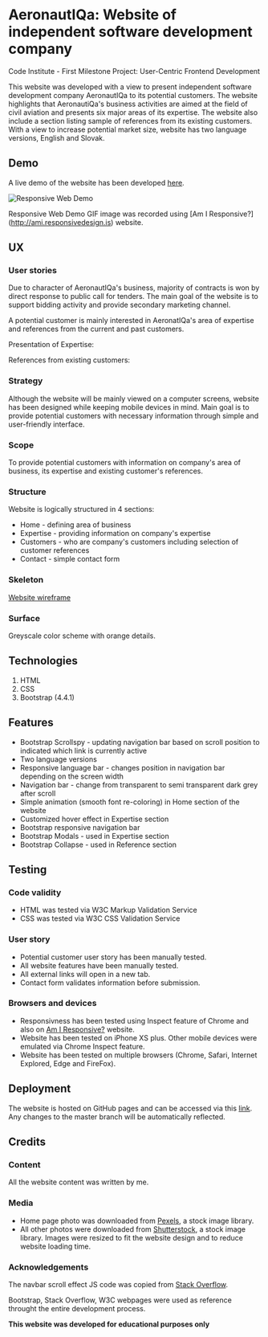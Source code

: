 # AeronautIQa: Website of independent software development company
Code Institute - First Milestone Project: User-Centric Frontend Development 

This website was developed with a view to present independent software development company AeronautIQa to its potential customers. The website highlights that AeronautiQa's business activities are aimed at the field of civil aviation and presents six major areas of its expertise. The website also include a section listing sample of references from its existing customers. With a view to increase potential market size, website has two language versions, English and Slovak.


## Demo
A live demo of the website has been developed  [here](https://milan-stefanik.github.io/project1-aeronautiqa/).

![Responsive Web Demo](https://milan-stefanik.github.io/project1-aeronautiqa/master/assets/images/demo.gif "Responsive Web Demo")

Responsive Web Demo GIF image was recorded using [Am I Responsive?] (http://ami.responsivedesign.is) website. 


## UX

### User stories

Due to character of AeronautIQa's business, majority of contracts is won by direct response to public call for tenders. The main goal of the website is to support bidding activity and provide secondary marketing channel.

A potential customer is mainly interested in AeronatIQa's area of expertise and references from the current and past customers.

Presentation of Expertise:



References from existing customers:



### Strategy
Although the website will be mainly viewed on a computer screens, website has been designed while keeping mobile devices in mind. Main goal is to provide potential customers with necessary information through simple and user-friendly interface.

### Scope
To provide potential customers with information on company's area of business, its expertise and existing customer's references.  

### Structure
Website is logically structured in 4 sections:
* Home - defining area of business
* Expertise - providing information on company's expertise
* Customers - who are company's customers including selection of customer references
* Contact - simple contact form

### Skeleton
[Website wireframe](https://github.com/milan-stefanik/project1-aeronautiqa/raw/master/assets/wireframes/wireframe.pdf)

### Surface
Greyscale color scheme with orange details.

## Technologies
1. HTML
2. CSS
3. Bootstrap (4.4.1)


## Features
* Bootstrap Scrollspy - updating navigation bar based on scroll position to indicated which link is currently active
* Two language versions
* Responsive language bar - changes position in navigation bar depending on the screen width
* Navigation bar - change from transparent to semi transparent dark grey after scroll
* Simple animation (smooth font re-coloring) in Home section of the website
* Customized hover effect in Expertise section 
* Bootstrap responsive navigation bar
* Bootstrap Modals - used in Expertise section
* Bootstrap Collapse - used in Reference section



## Testing

### Code validity
* HTML was tested via W3C Markup Validation Service
* CSS was tested via W3C CSS Validation Service

### User story
* Potential customer user story has been manually tested.
* All website features have been manually tested.
* All external links will open in a new tab.
* Contact form validates information before submission. 

### Browsers and devices
* Responsivness has been tested using Inspect feature of Chrome and also on [Am I Responsive?](http://ami.responsivedesign.is) website.
* Website has been tested on iPhone XS plus. Other mobile devices were emulated via Chrome Inspect feature.
* Website has been tested on multiple browsers (Chrome, Safari, Internet Explored, Edge and FireFox). 


## Deployment
The website is hosted on GitHub pages and can be accessed via this [link](https://milan-stefanik.github.io/project1-aeronautiqa/). Any changes to the master branch will be automatically reflected.



## Credits

### Content
All the website content was written by me. 

### Media
* Home page photo was downloaded from [Pexels](https://www.pexels.com/), a stock image library.
* All other photos were downloaded from [Shutterstock](https://www.shutterstock.com/), a stock image library.
Images were resized to fit the website design and to reduce website loading time.

### Acknowledgements
The navbar scroll effect JS code was copied from [Stack Overflow](https://stackoverflow.com/questions/55360887/navbar-not-functioning-like-its-supposed-to).

Bootstrap, Stack Overflow, W3C webpages were used as reference throught the entire development process.

**This website was developed for educational purposes only** 